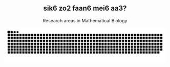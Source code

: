 <div align="center">
  
## sik6 zo2 faan6 mei6 aa3?

</div>

<div align="center">
  
Research areas in Mathematical Biology

</div>

![snake gif](https://github.com/heilcheng/heilcheng/blob/output/github-snake-dark.svg)
